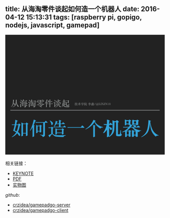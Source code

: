 title: 从海淘零件谈起如何造一个机器人
date: 2016-04-12 15:13:31
tags: [raspberry pi, gopigo, nodejs, javascript, gamepad]
---

![从海淘零件谈起如何造一个机器人](/img/从海淘零件谈起如何造一个机器人.001.jpeg)


相关链接：

* [KEYNOTE](https://onedrive.live.com/redir?resid=54561A1F3D9AD481!7011&authkey=!AIdznI5NtRXvm28&ithint=file%2ckey)
* [PDF](https://onedrive.live.com/redir?resid=54561A1F3D9AD481!7013&authkey=!AJpOr09DZ7rpGJs&ithint=file%2cpdf)
* [实物图](https://www.zhihu.com/question/20212369/answer/94933812)

*github*:

* [crzidea/gamepadgo-server](https://github.com/crzidea/gamepadgo-server)
* [crzidea/gamepadgo-client](https://github.com/crzidea/gamepadgo-client)

